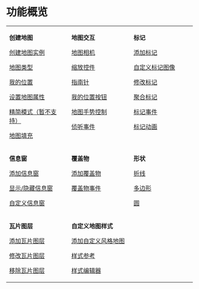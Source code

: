 # 功能概览<a name="ZH-CN_TOPIC_0000001099181270"></a>

<a name="table4592145511712"></a>
<table><tbody><tr id="row125922551579"><td class="nocellnorowborder" style="border:none" align="left" valign="top" width="33.33333333333333%"><p id="p3592255378"><a name="p3592255378"></a><a name="p3592255378"></a><strong id="b13792103418131"><a name="b13792103418131"></a><a name="b13792103418131"></a>创建地图</strong></p>
<p id="p127982381788"><a name="p127982381788"></a><a name="p127982381788"></a><a href="android-sdk-map-instance-creation.md">创建地图实例</a></p>
<p id="p3885114810811"><a name="p3885114810811"></a><a name="p3885114810811"></a><a href="android-sdk-map-type.md">地图类型</a></p>
<p id="p15138522810"><a name="p15138522810"></a><a name="p15138522810"></a><a href="android-sdk-my-location.md">我的位置</a></p>
<p id="p38781858183"><a name="p38781858183"></a><a name="p38781858183"></a><a href="android-sdk-map-attribute-settings.md">设置地图属性</a></p>
<p id="p34931152915"><a name="p34931152915"></a><a name="p34931152915"></a><a href="android-sdk-lite-mode.md">精简模式（暂不支持）</a></p>
<p id="p739710105913"><a name="p739710105913"></a><a name="p739710105913"></a><a href="android-sdk-map-padding.md">地图填充</a></p>
</td>
<td class="nocellnorowborder" style="border:none" align="left" valign="top" width="33.33333333333333%"><p id="p1459215512714"><a name="p1459215512714"></a><a name="p1459215512714"></a><strong id="b521515378132"><a name="b521515378132"></a><a name="b521515378132"></a>地图交互</strong></p>
<p id="p1741292314915"><a name="p1741292314915"></a><a name="p1741292314915"></a><a href="android-sdk-map-camera.md">地图相机</a></p>
<p id="p1110017287915"><a name="p1110017287915"></a><a name="p1110017287915"></a><a href="android-sdk-ui-controls-and-gestures.md#section0205198489">缩放控件</a></p>
<p id="p1346813331197"><a name="p1346813331197"></a><a name="p1346813331197"></a><a href="android-sdk-ui-controls-and-gestures.md#section58813314489">指南针</a></p>
<p id="p11245143813913"><a name="p11245143813913"></a><a name="p11245143813913"></a><a href="android-sdk-ui-controls-and-gestures.md#section15524453134819">我的位置按钮</a></p>
<p id="p1812512535913"><a name="p1812512535913"></a><a name="p1812512535913"></a><a href="android-sdk-ui-controls-and-gestures.md#section166327340494">地图手势控制</a></p>
<p id="p10965170131018"><a name="p10965170131018"></a><a name="p10965170131018"></a><a href="android-sdk-event-listening.md">侦听事件</a></p>
</td>
<td class="cell-norowborder" style="border:none" align="left" valign="top" width="33.33333333333333%"><p id="p1959218551370"><a name="p1959218551370"></a><a name="p1959218551370"></a><strong id="b1688133971312"><a name="b1688133971312"></a><a name="b1688133971312"></a>标记</strong></p>
<p id="p202381713131010"><a name="p202381713131010"></a><a name="p202381713131010"></a><a href="android-sdk-marker.md#section317665615538">添加标记</a></p>
<p id="p20446318191018"><a name="p20446318191018"></a><a name="p20446318191018"></a><a href="android-sdk-marker.md#section6200183275411">自定义标记图像</a></p>
<p id="p53501247181016"><a name="p53501247181016"></a><a name="p53501247181016"></a><a href="android-sdk-marker.md#section121145212558">修改标记</a></p>
<p id="p10309852121013"><a name="p10309852121013"></a><a name="p10309852121013"></a><a href="android-sdk-marker.md#section13163101411562">聚合标记</a></p>
<p id="p10726657161019"><a name="p10726657161019"></a><a name="p10726657161019"></a><a href="android-sdk-marker.md#section1361193795619">标记事件</a></p>
<p id="p106620219119"><a name="p106620219119"></a><a name="p106620219119"></a><a href="android-sdk-marker.md#section0214032193415">标记动画</a></p>
</td>
</tr>
<tr id="row359217556710"><td class="nocellnorowborder" style="border:none" align="left" valign="top" width="33.33333333333333%"><p id="p14592755170"><a name="p14592755170"></a><a name="p14592755170"></a></p>
<p id="p553521341113"><a name="p553521341113"></a><a name="p553521341113"></a><strong id="b11196742191319"><a name="b11196742191319"></a><a name="b11196742191319"></a>信息窗</strong></p>
<p id="p1233413190117"><a name="p1233413190117"></a><a name="p1233413190117"></a><a href="android-sdk-marker.md#section286084785210">添加信息窗</a></p>
<p id="p1034171417116"><a name="p1034171417116"></a><a name="p1034171417116"></a><a href="android-sdk-marker.md#section18473152425315">显示/隐藏信息窗</a></p>
<p id="p5470134131113"><a name="p5470134131113"></a><a name="p5470134131113"></a><a href="android-sdk-marker.md#section113719566535">自定义信息窗</a></p>
</td>
<td class="nocellnorowborder" style="border:none" align="left" valign="top" width="33.33333333333333%"><p id="p15921555275"><a name="p15921555275"></a><a name="p15921555275"></a></p>
<p id="p0365843151114"><a name="p0365843151114"></a><a name="p0365843151114"></a><strong id="b12566244131316"><a name="b12566244131316"></a><a name="b12566244131316"></a>覆盖物</strong></p>
<p id="p8486114816116"><a name="p8486114816116"></a><a name="p8486114816116"></a><a href="android-sdk-ground-overlay.md#section182724503583">添加覆盖物</a></p>
<p id="p186905431117"><a name="p186905431117"></a><a name="p186905431117"></a><a href="android-sdk-ground-overlay.md#section191618511427">覆盖物事件</a></p>
</td>
<td class="cell-norowborder" style="border:none" align="left" valign="top" width="33.33333333333333%"><p id="p659325513716"><a name="p659325513716"></a><a name="p659325513716"></a></p>
<p id="p11109184121217"><a name="p11109184121217"></a><a name="p11109184121217"></a><strong id="b6692446121314"><a name="b6692446121314"></a><a name="b6692446121314"></a>形状</strong></p>
<p id="p1614110761213"><a name="p1614110761213"></a><a name="p1614110761213"></a><a href="android-sdk-shape.md#section560466432">折线</a></p>
<p id="p2862181012120"><a name="p2862181012120"></a><a name="p2862181012120"></a><a href="android-sdk-shape.md#section155271581344">多边形</a></p>
<p id="p13677161419123"><a name="p13677161419123"></a><a name="p13677161419123"></a><a href="android-sdk-shape.md#section2377174811517">圆</a></p>
</td>
</tr>
<tr id="row15593655270"><td class="row-nocellborder" style="border:none" align="left" valign="top" width="33.33333333333333%"><p id="p959316551175"><a name="p959316551175"></a><a name="p959316551175"></a></p>
<p id="p385132111123"><a name="p385132111123"></a><a name="p385132111123"></a><strong id="b10256458131314"><a name="b10256458131314"></a><a name="b10256458131314"></a>瓦片图层</strong></p>
<p id="p0133122818129"><a name="p0133122818129"></a><a name="p0133122818129"></a><a href="android-sdk-tile-overlay.md#section640719722315">添加瓦片图层</a></p>
<p id="p2405835151217"><a name="p2405835151217"></a><a name="p2405835151217"></a><a href="android-sdk-tile-overlay.md#section187306651717">修改瓦片图层</a></p>
<p id="p201412430126"><a name="p201412430126"></a><a name="p201412430126"></a><a href="android-sdk-tile-overlay.md#section883032813179">移除瓦片图层</a></p>
</td>
<td class="row-nocellborder" style="border:none" align="left" valign="top" width="33.33333333333333%"><p id="p25931955778"><a name="p25931955778"></a><a name="p25931955778"></a></p>
<p id="p18222353201214"><a name="p18222353201214"></a><a name="p18222353201214"></a><strong id="b157941810143"><a name="b157941810143"></a><a name="b157941810143"></a>自定义地图样式</strong></p>
<p id="p698116201311"><a name="p698116201311"></a><a name="p698116201311"></a><a href="android-sdk-map-style-customization-procedure.md">添加自定义风格地图</a></p>
<p id="p5590313181316"><a name="p5590313181316"></a><a name="p5590313181316"></a><a href="android-sdk-map-style-customization-reference.md">样式参考</a></p>
<p id="p191744184135"><a name="p191744184135"></a><a name="p191744184135"></a><a href="android-sdk-map-style-customization-editor.md">样式编辑器</a></p>
</td>
<td class="cellrowborder" style="border:none" align="left" valign="top" width="33.33333333333333%">&nbsp;&nbsp;</td>
</tr>
</tbody>
</table>


